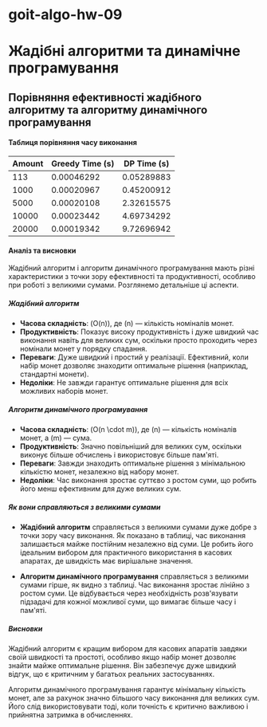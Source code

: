 # goit-algo-hw-09

# Жадібні алгоритми та динамічне програмування

## Порівняння ефективності жадібного алгоритму та алгоритму динамічного програмування

#### Таблиця порівняння часу виконання

| Amount | Greedy Time (s) | DP Time (s) |
|--------|-----------------|-------------|
|    113 |      0.00046292 |  0.05289883 |
|   1000 |      0.00020967 |  0.45200912 |
|   5000 |      0.00020108 |  2.32615575 |
|  10000 |      0.00023442 |  4.69734292 |
|  20000 |      0.00019342 |  9.72696942 |

#### Аналіз та висновки

Жадібний алгоритм і алгоритм динамічного програмування мають різні характеристики з точки зору ефективності та продуктивності, особливо при роботі з великими сумами. Розглянемо детальніше ці аспекти.

##### Жадібний алгоритм

- **Часова складність**: \(O(n)\), де \(n\) — кількість номіналів монет.
- **Продуктивність**: Показує високу продуктивність і дуже швидкий час виконання навіть для великих сум, оскільки просто проходить через номінали монет у порядку спадання.
- **Переваги**: Дуже швидкий і простий у реалізації. Ефективний, коли набір монет дозволяє знаходити оптимальне рішення (наприклад, стандартні монети).
- **Недоліки**: Не завжди гарантує оптимальне рішення для всіх можливих наборів монет.

##### Алгоритм динамічного програмування

- **Часова складність**: \(O(n \cdot m)\), де \(n\) — кількість номіналів монет, а \(m\) — сума.
- **Продуктивність**: Значно повільніший для великих сум, оскільки виконує більше обчислень і використовує більше пам'яті.
- **Переваги**: Завжди знаходить оптимальне рішення з мінімальною кількістю монет, незалежно від набору монет.
- **Недоліки**: Час виконання зростає суттєво з ростом суми, що робить його менш ефективним для дуже великих сум.

##### Як вони справляються з великими сумами

- **Жадібний алгоритм** справляється з великими сумами дуже добре з точки зору часу виконання. Як показано в таблиці, час виконання залишається майже постійним незалежно від суми. Це робить його ідеальним вибором для практичного використання в касових апаратах, де швидкість має вирішальне значення.
  
- **Алгоритм динамічного програмування** справляється з великими сумами гірше, як видно з таблиці. Час виконання зростає лінійно з ростом суми. Це відбувається через необхідність розв'язувати підзадачі для кожної можливої суми, що вимагає більше часу і пам'яті.

##### Висновки

Жадібний алгоритм є кращим вибором для касових апаратів завдяки своїй швидкості та простоті, особливо якщо набір монет дозволяє знайти майже оптимальне рішення. Він забезпечує дуже швидкий відгук, що є критичним у багатьох реальних застосуваннях.

Алгоритм динамічного програмування гарантує мінімальну кількість монет, але за рахунок значно більшого часу виконання для великих сум. Його слід використовувати тоді, коли точність є критично важливою і прийнятна затримка в обчисленнях.
